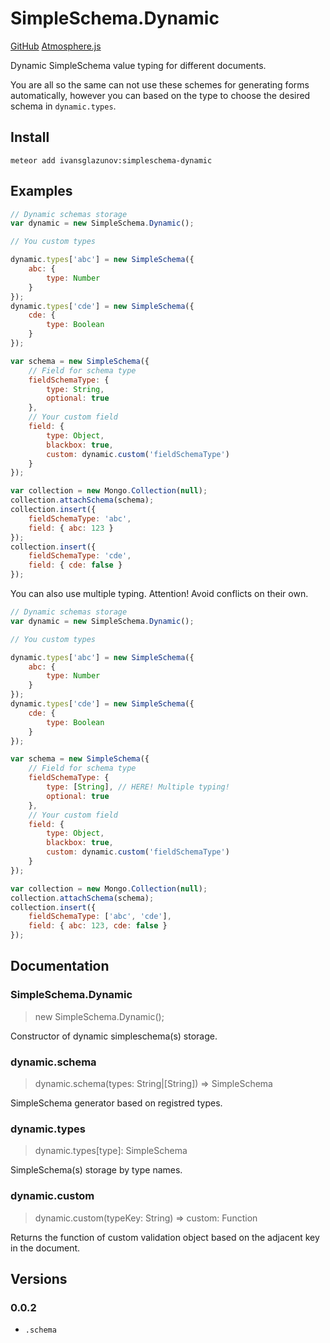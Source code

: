 # SimpleSchema.Dynamic

[GitHub](https://github.com/ivansglazunov/meteor-simpleschema-dynamic) [Atmosphere.js](atmospherejs.com/ivansglazunov/simpleschema-dynamic)

Dynamic SimpleSchema value typing for different documents.

You are all so the same can not use these schemes for generating forms automatically, however you can based on the type to choose the desired schema in `dynamic.types`.

## Install

```
meteor add ivansglazunov:simpleschema-dynamic
```

## Examples

```js
// Dynamic schemas storage
var dynamic = new SimpleSchema.Dynamic();

// You custom types

dynamic.types['abc'] = new SimpleSchema({
	abc: {
		type: Number
	}
});
dynamic.types['cde'] = new SimpleSchema({
	cde: {
		type: Boolean
	}
});

var schema = new SimpleSchema({
	// Field for schema type
	fieldSchemaType: {
		type: String,
		optional: true
	},
	// Your custom field
	field: {
		type: Object,
		blackbox: true,
		custom: dynamic.custom('fieldSchemaType')
	}
});

var collection = new Mongo.Collection(null);
collection.attachSchema(schema);
collection.insert({
	fieldSchemaType: 'abc',
	field: { abc: 123 }
});
collection.insert({
	fieldSchemaType: 'cde',
	field: { cde: false }
});
```

You can also use multiple typing. Attention! Avoid conflicts on their own.

```js
// Dynamic schemas storage
var dynamic = new SimpleSchema.Dynamic();

// You custom types

dynamic.types['abc'] = new SimpleSchema({
	abc: {
		type: Number
	}
});
dynamic.types['cde'] = new SimpleSchema({
	cde: {
		type: Boolean
	}
});

var schema = new SimpleSchema({
	// Field for schema type
	fieldSchemaType: {
		type: [String], // HERE! Multiple typing!
		optional: true
	},
	// Your custom field
	field: {
		type: Object,
		blackbox: true,
		custom: dynamic.custom('fieldSchemaType')
	}
});

var collection = new Mongo.Collection(null);
collection.attachSchema(schema);
collection.insert({
	fieldSchemaType: ['abc', 'cde'],
	field: { abc: 123, cde: false }
});
```

## Documentation

### SimpleSchema.Dynamic
> new SimpleSchema.Dynamic();

Constructor of dynamic simpleschema(s) storage.

### dynamic.schema
> dynamic.schema(types: String|[String]) => SimpleSchema

SimpleSchema generator based on registred types.

### dynamic.types
> dynamic.types[type]: SimpleSchema

SimpleSchema(s) storage by type names.

### dynamic.custom
> dynamic.custom(typeKey: String) => custom: Function

Returns the function of custom validation object based on the adjacent key in the document.

## Versions

### 0.0.2
* `.schema`